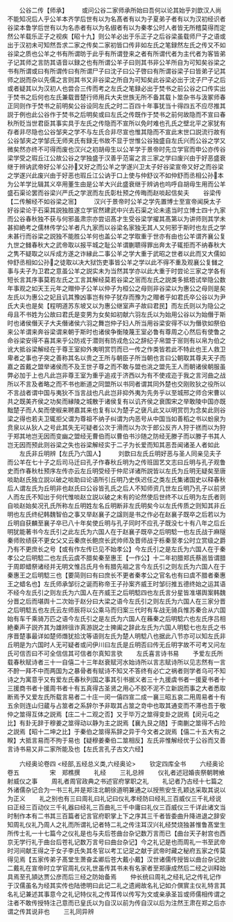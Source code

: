 <!-- { "loadSidebar": true } -->
　　公谷二传【师承】
　　或问公谷二家师承所始曰吾何以论其始乎刘歆汉人尚不能知况后人乎公羊本齐学后世有以为名髙者有以为子夏弟子者有以为汉初经识者谷梁本鲁学后世有以为名赤者有以为名俶者有以为秦孝公时人者皆无所稽莫得而定然公羊载乐正子之视疾【昭十九】则公羊必出于乐正子之后谷梁虽载师尸子之语或出于汉初未可知然吾求二家之传矣二家初皆口传非如左氏之笔録然左氏之传又不如谷梁之质也公羊之书有所谓昉于此乎有所谓登来之者有所谓代者为主代者为客皆弟子记其师之言防其语音以録之也有所谓公羊子曰则其书非公羊所自为可知矣谷梁之书有所谓或曰有所谓传曰有所谓尸子曰沈子曰公子啓曰有所谓谷梁子曰皆弟子记其师之説而杂以先儒之言则其书又非谷梁之所自为可知矣此谷梁必出于沈子尸子之后或者疑其以为汉初人也尝合三传而考之左氏之笔録必出于焚书之前公谷之口传实出于焚书之后何也左氏兼载晋楚行师用兵大夫世族无所不备其载卜筮杂书与汲冢师春正同则作于焚书之前明矣公谷设同左氏之时二百四十年事犹当十得四五不应尽推其説于例也此公谷作于焚书之后明矣或曰左氏之传既作于焚书之前何故隐而不宣曰春秋所贬当世君臣其事实具于左氏之传隐而不宣所以免时难也孔氏之壁北平之家犹有存者非尽隐也公谷邹夹之学不与左氏合非尽宣也惟其隐而不宣此末世口説流行故有公谷邹夹之学邹氏无师夹氏有録无书故不显于世惟公谷独盛自左氏兴而公谷之学又微矣然亦终不可得而废也汉兴之初胡毋生以公羊学于景帝时先立学官而申公亦传谷梁学受之瑕丘江公故公谷之学独盛于汉善乎范甯之言三家之学曰废兴由于好恶盛衰继于辨讷武帝好公羊公孙又好之而公羊之学遂兴卫太子好谷梁宣帝又好之而谷梁之学遂兴此废兴由于好恶也瑕丘江公讷于口上使与仲舒议不如仲舒而丞相公孙本为公羊学比辑其义卒用董生由是公羊大兴此盛衰继于辨讷也呜呼自胡毋生用而公羊盛石渠论罢而谷梁兴严氏之学泯而左氏彰杜预之传晦而赵啖起信矣夫
　　谷梁传【二传解经不如谷梁之宻】
　　汉兴于景帝时公羊之学先置博士至宣帝闻戾太子好谷梁论于石渠其説独胜遂立学官然建武中兴去石渠之论未逺当时立博士四十九家而公谷春秋独不获与何邪虽肃宗亦尝诏髙才生受谷梁学擢其髙第以为讲师则其学未甚抑絶考之儒林传学公羊者凡九家而以谷梁名家独无其人又何邪于斯时也左氏之学未甚行而谷梁之説独不能胜公羊何也盖公羊之学取重于世亦有由也公羊谓齐襄公复九世之雠春秋大之武帝取以报平城之耻公羊谓蒯聩得罪出奔太子辄拒而不纳春秋大之隽不疑取之以斥成方遂之诈縁此二事公羊之学大重于武昭之世者以此而又大儒如仲舒丞相如公孙之徒取以决大狱饬吏事皆公羊之学以此不得不重及观襄公复雠之事与夫子为卫君之意虽公羊之説实未为当然其学亦以此大重于时尝论三家之学各有短长言其序事莫若左氏之工言其解经莫若谷梁之宻而左氏之説类多抵牾试举隐公数年事观之如天王元年之赗仲子公羊以仲子为桓公之母则非谷梁以为惠公之母则是矣左氏以为惠公之妃且讥其豫凶事岂有仲子犹存而豫为之赗者乎如君氏卒公谷以为尹氏大夫也是矣【程明道苏东坡又以为惠公继室声子故曰君民】而左氏则以为隐公之母且不书姓为公故曰君氏是变男为女矣如初献六羽左氏以为始用公谷以为始僭于斯时也诸侯僭天子大夫僭诸侯六羽之舞岂仲子妇人所当用谷梁安得不以为僭欤如祭伯来公羊谓来奔谷梁谓来朝于斯时也诸侯争衡陵蔑王室必鲁有尊周之心然后有使鲁之命谷梁安得不喜其来乎公防戎于潜则有防戎危公之辞纪子帛盟于宻则有以帛为伯之讹大抵谷梁解经在于尊王室抑外夷明赏罚而已一传之作类皆若此不特此也王人救卫卑者之事也子突之善称其名以贵之王所与朝臣子所当朝也言曰公朝取其尊夫天子而嘉之首戴之盟举诸侯而不及王世子尊之而不敢与盟也洮之盟先王人而朝诸侯朝服虽弊必加于上也凡此岂非尊王室为重乎追戎于济西以为有不使戎迩于我之言河曲之战所以不言及者略之而不书也断道之同盟所以书同者谓其同外楚也交刚败狄之役所以不言战者谓中国与夷狄不当言战也凡此岂非抑外夷为先务乎以至城邢之师合宋曹以共之既美齐侯之功矣而縁陵之城散于诸侯复有以讥齐侯之衰围宋之举敢陵中国亦既黜楚子而人矣而使椒来聘嘉其来也复有以为楚子之襃凡此又以明赏罚为念矣此则谷梁之得也若夫卫辄拒父谓为尊祖不纳子纠谓为内恶号从中国当如善稻之书以蚡泉为贲泉以从狄人之号此其失无可疑者公次于滑而以为次于郎公反齐人狩于禚而以为狩于郑其地岂无因而变幽之盟经无曹伯而以曹伯书沙随之防经无滕子而以滕子书其人岂无因而预此则谷梁之失也谷梁解经实于二子为长爱而知其恶吾闻诸圣人者如此
　　左氏非丘明辨【左氏乃六国人】
　　刘歆曰左氏丘明好恶与圣人同亲见夫子而公羊在七十子之后司马迁曰孔子作春秋丘明为之传班固艺文志曰丘明与孔子观鲁史而作春秋杜预序左传亦云左丘明受经于仲尼详诸所説皆以左氏为丘明无疑矣至唐啖助赵氏独立説以破之啖助曰论语所引丘明乃史佚迟任之类左氏集诸国史以释春秋后人谓左氏为丘明非也赵氏曰公谷皆孔氏之后人不知师资几世左丘明乃孔子以前贤人而左氏不知出于何代惟啖赵立説以破之未有的论然使后世终不以丘明为左氏者则自啖赵始矣况孔氏所称左丘明姓左名丘明断非左氏明矣今以左氏传质之则知其非丘明也左氏终纪韩魏智伯之事又举赵襄子之諡则是书之作必在赵襄子既卒之后若以为丘明自获麟至襄子卒已八十年矣使丘明与孔子同时不应孔子既没七十有八年之后丘明犹能著书今左氏引之此左氏为六国人在于赵襄子既卒之后明騐一也左氏战于麻隧秦师败绩获不更女父又云秦庶长鲍庶长武帅师及晋师战于栎秦至孝公时立赏级之爵乃有不更庶长之号【或有作左传已见不始孝公】今左氏引之是左氏为六国人在于秦孝公之后明騐二也左氏云虞不腊矣秦至惠王【一作公】十二年初腊郑氏蔡邕皆谓腊于周即蜡祭诸经并无明文惟吕氏月令有腊先祖之言今左氏引之则左氏为六国人在于秦惠王之后明騐三也【要简则曰有曰庶长不更者秦孝公之官名也有曰虞不腊者秦惠王之蜡名也】左氏师承邹衍之诞而称帝王子孙案齐威王时邹衍推五德终始之运其语不经今左氏引之则左氏为六国人在齐威王之后明騐四也左氏言分星皆准堪舆案韩魏分晋之后而堪舆十二次始于赵分曰大梁之语今左氏引之则左氏为六国人在三家分晋之后明騐五也左氏云左师辰将以公乘马而归案三代时有车战无骑兵惟苏秦合从六国始有车千乘骑万匹之语今左氏引之是左氏为六国人在蘓秦之后明騐六也左氏序吕相絶秦声子説齐其为雄辨徂诈真游説之士捭阖之辞此左氏为六国人明騐七也左氏之书序晋楚事最详如楚师熸犹拾沈等语则左氏为楚人明騐八也据此八节亦可以知左氏非丘明是为六国时人无可疑者或问伊川曰左氏是丘明否曰传无丘明字故不可考又问左氏可信否曰不可全信信其可信者尔真知言欤
　　左氏喜言诗书易
　　予爱左氏所载春秋赋诗者三十一自僖二十三年赵衰赋河水始诗所以言志赋诗所以见志然有一言不酧一拜不中而两国为之暴骨者有赋诗不知又不答终有必亡之祸者则学者乌可不知诗之为寓意乎又有爱左氏春秋列国之事其引书据义者三十九援虞书者一援夏书者十三援商书者十援周书者十有五真得古圣贤之用心不胶不泥不立新説而事之大者悉取断焉予又爱左氏所载言易者二十庄一闵一僖四宣二成一襄三昭五哀二用周易者十有五余则连山归蔵与占筮者之系辞尔予非取其占筮之竒中也取其通变而不滞也吾于敬仲之筮得互体之説焉【庄二十二观之否】又于毕万之筮得变卦之説焉【闵元屯之比】有卦无辞于穆姜之筮得动以静为主之説焉【襄九艮之随】于南蒯之筮得不占险之説焉【昭十二坤之比】于秦伯之筮得系辞之异于今文者之説焉【僖二十五大有之睽】大抵言易而不拘于易也【疑穆姜秦伯二筮相反】左氏非惟解经优于公谷而又善言诗书易又非二家所能及也【左氏言孔子古文六经】

　　六经奥论卷四
<经部,五经总义类,六经奥论>
　　钦定四库全书
　　六经奥论卷五　　　　　宋　郑樵撰
　　礼经
　　三礼总辨
　　仪礼者述冠婚丧祭朝聘飨射威仪之事
　　周礼者周官政典之书述官府掌职之礼
　　礼记者乃古经十七篇之外诸儒杂记合为一书三礼并是郑注北朝徐道明兼通之以授熊安生孔颖达采取其说以为正义
　　礼之别也有三曰周礼曰礼记曰仪礼孝经防曰经礼三百威仪三千礼经说曰正经三百动仪三千礼器曰经礼三百曲礼三千中庸曰礼仪三百威仪三千详此诸文当时制作本有二书其三百篇者记言官府职掌上下之序其三千者皆委曲升降进退之辞安知周礼仪礼乃周人之礼而所谓礼记者特二礼之传注耳汉兴礼经焚烧独甚惟鲁髙堂生所传士礼一十七篇今之仪礼是也与夫后苍曲台杂记数万言而已【曲台天子射宫也西京无学行礼于曲台后苍礼记数万言号曰曲台杂记】今之礼记是也而周礼一书至武帝时河间献王得之于女子李氏失其冬官以考工记足之献于武帝时藏之秘府五家之传莫得见焉【五家传弟子髙堂生萧奋孟卿后苍大戴小戴】汉世诸儒传授皆以曲台杂记故二戴礼在宣帝时立学官周礼仪礼世虽传其书未有名家者至郑康成然后二经之训释始具焉至孔頴达贾公彦而后三经之防始备焉
　　仲长统曰周礼之经礼记之传礼记作于汉儒虽名为经其实传也陆徳明曰此记二礼之遗阙故名礼记如介僎賔主仪礼特言其名礼记兼述其事意今之礼记特仪礼之传耳传以传写为文或亲承圣旨或师儒相传谓之注者不敢传授特注己意而已皇氏以为自汉以前为传自汉以后为注然王肃在郑之后亦谓之传其说非也
　　三礼同异辨
